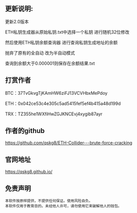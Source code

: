 ## 更新说明:

更新2.0版本  

ETH私钥生成器从原始私钥.txt中选择一个私钥 进行随机32位修改

然后使用ETH私钥余额查询器 进行查询私钥生成地址的余额

抛弃了原有的全自动  改为半自动模式

查询到余额大于0.000001则保存在余额结果.txt


##  打赏作者

BTC：37TvGkvgTjKAmHW6ziFJ13VCVHbxMePdoy

ETH：0x042ce53c4e305c5ad5415fef5ef4b415a48d199d

TRX：TZ355he1WXfiHwZGJKNCEvj4xygib87ayr

##  作者的github

https://github.com/qskg8/ETH-Collider---brute-force-cracking

##  官网地址

https://qskg8.github.io/

## 免责声明

    本软件按原样提供，不提供任何保证。使用风险自负。
    本软件仅用于教育目的。未经他人许可，请勿使用它来破解他人的钱包。
